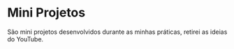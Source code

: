 # Mini Projetos
 São mini projetos desenvolvidos durante as minhas práticas, retirei as ideias do YouTube.
